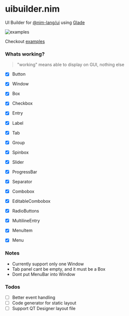 # uibuilder.nim
UI Builder for [@nim-lang/ui](https://github.com/nim-lang/ui) using [Glade](https://glade.gnome.org/)


![examples](https://raw.githubusercontent.com/ba0f3/uibuilder.nim/master/examples/basic_controls.png)

Checkout [examples](https://github.com/ba0f3/uibuilder.nim/tree/master/examples)

### Whats working?
> "working" means able to display on GUI, nothing else

- [x] Button
- [x] Window
- [x] Box
- [x] Checkbox
- [x] Entry
- [x] Label
- [x] Tab
- [x] Group
- [x] Spinbox
- [x] Slider
- [x] ProgressBar
- [x] Separator
- [x] Combobox
- [x] EditableCombobox
- [x] RadioButtons
- [x] MultilineEntry
- [x] MenuItem
- [x] Menu


### Notes
- Currently support only one Window
- Tab panel cant be empty, and it must be a Box
- Dont put MenuBar into Window


### Todos
- [ ] Better event handling
- [ ] Code generator for static layout
- [ ] Support QT Designer layout file

